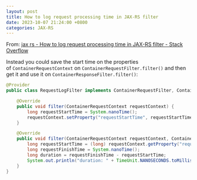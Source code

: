 ```yaml
---
layout: post
title: How to log request processing time in JAX-RS filter
date: 2023-10-07 21:24:00 +0800
categories: JAX-RS
---
```

From: [jax rs - How to log request processing time in JAX-RS filter - Stack Overflow](https://stackoverflow.com/questions/61620936/how-to-log-request-processing-time-in-jax-rs-filter)

Instead you could save the start time on the properties of `ContainerRequestContext` on `ContainerRequestFilter.filter()` and then get it and use it on `ContainerResponseFilter.filter()`:

```Java
@Provider
public class RequestLogFilter implements ContainerRequestFilter, ContainerResponseFilter {

    @Override
    public void filter(ContainerRequestContext requestContext) {
        long requestStartTime = System.nanoTime();
        requestContext.setProperty("requestStartTime", requestStartTime);
    }

    @Override
    public void filter(ContainerRequestContext requestContext, ContainerResponseContext responseContext) {
        long requestStartTime = (long) requestContext.getProperty("requestStartTime");
        long requestFinishTime = System.nanoTime();
        long duration = requestFinishTime - requestStartTime;
        System.out.println("duration: " + TimeUnit.NANOSECONDS.toMillis(duration) + " ms");
    }
}
```


